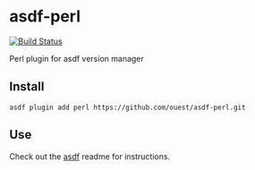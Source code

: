 # asdf-perl

[![Build Status](https://travis-ci.org/ouest/asdf-perl.svg?branch=master)](https://travis-ci.org/ouest/asdf-perl)

Perl plugin for asdf version manager

## Install

```
asdf plugin add perl https://github.com/ouest/asdf-perl.git
```

## Use

Check out the [asdf](https://github.com/asdf-vm/asdf) readme for instructions.

